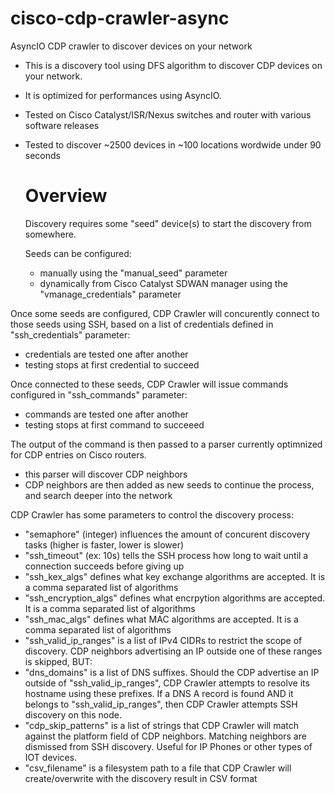 # cisco-cdp-crawler-async
AsyncIO CDP crawler to discover devices on your network

- This is a discovery tool using DFS algorithm to discover CDP devices on your network.
- It is optimized for performances using AsyncIO.
- Tested on Cisco Catalyst/ISR/Nexus switches and router with various software releases
- Tested to discover ~2500 devices in ~100 locations wordwide under 90 seconds

  # Overview

  Discovery requires some "seed" device(s) to start the discovery from somewhere.

  Seeds can be configured:
  - manually using the "manual_seed" parameter
  - dynamically from Cisco Catalyst SDWAN manager using the "vmanage_credentials" parameter

Once some seeds are configured, CDP Crawler will concurently connect to those seeds using SSH, based on a list of credentials defined in "ssh_credentials" parameter:
- credentials are tested one after another
- testing stops at first credential to succeed

Once connected to these seeds, CDP Crawler will issue commands configured in "ssh_commands" parameter:
- commands are tested one after another
- testing stops at first command to succeeed

The output of the command is then passed to a parser currently optimnized for CDP entries on Cisco routers.
- this parser will discover CDP neighbors
- CDP neighbors are then added as new seeds to continue the process, and search deeper into the network

CDP Crawler has some parameters to control the discovery process:
- "semaphore" (integer) influences the amount of concurent discovery tasks (higher is faster, lower is slower)
- "ssh_timeout" (ex: 10s) tells the SSH process how long to wait until a connection succeeds before giving up
- "ssh_kex_algs" defines what key exchange algorithms are accepted. It is a comma separated list of algorithms
- "ssh_encryption_algs" defines what encrpytion algorithms are accepted. It is a comma separated list of algorithms
- "ssh_mac_algs" defines what MAC algorithms are accepted. It is a comma separated list of algorithms
- "ssh_valid_ip_ranges" is a list of IPv4 CIDRs to restrict the scope of discovery. CDP neighbors advertising an IP outside one of these ranges is skipped, BUT:
- "dns_domains" is a list of DNS suffixes. Should the CDP advertise an IP outside of "ssh_valid_ip_ranges", CDP Crawler attempts to resolve its hostname using these prefixes. If a DNS A record is found AND it belongs to "ssh_valid_ip_ranges", then CDP Crawler attempts SSH discovery on this node.
- "cdp_skip_patterns" is a list of strings that CDP Crawler will match against the platform field of CDP neighbors. Matching neighbors are dismissed from SSH discovery. Useful for IP Phones or other types of IOT devices.
- "csv_filename" is a filesystem path to a file that CDP Crawler will create/overwrite with the discovery result in CSV format

